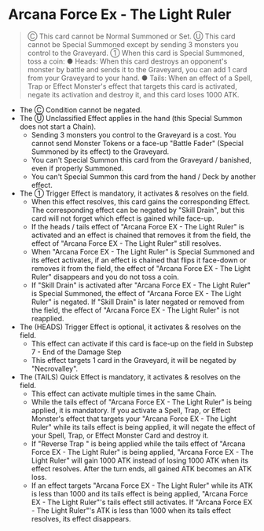 # Arcana Force Ex - The Light Ruler

> Ⓒ This card cannot be Normal Summoned or Set. Ⓤ This card cannot be Special Summoned except by sending 3 monsters you control to the Graveyard. ① When this card is Special Summoned, toss a coin: ● Heads: When this card destroys an opponent's monster by battle and sends it to the Graveyard, you can add 1 card from your Graveyard to your hand. ● Tails: When an effect of a Spell, Trap or Effect Monster's effect that targets this card is activated, negate its activation and destroy it, and this card loses 1000 ATK.

*   The Ⓒ Condition cannot be negated.
*   The Ⓤ Unclassified Effect applies in the hand (this Special Summon does not start a Chain).
    *   Sending 3 monsters you control to the Graveyard is a cost. You cannot send Monster Tokens or a face-up "Battle Fader" (Special Summoned by its effect) to the Graveyard.
    *   You can't Special Summon this card from the Graveyard / banished, even if properly Summoned.
    *   You can't Special Summon this card from the hand / Deck by another effect.
*   The ① Trigger Effect is mandatory, it activates & resolves on the field.
    *   When this effect resolves, this card gains the corresponding Effect. The corresponding effect can be negated by "Skill Drain", but this card will not forget which effect is gained while face-up.
    *   If the heads / tails effect of "Arcana Force EX - The Light Ruler" is activated and an effect is chained that removes it from the field, the effect of "Arcana Force EX - The Light Ruler" still resolves.
    *   When "Arcana Force EX - The Light Ruler" is Special Summoned and its effect activates, if an effect is chained that flips it face-down or removes it from the field, the effect of "Arcana Force EX - The Light Ruler" disappears and you do not toss a coin.
    *   If "Skill Drain" is activated after "Arcana Force EX - The Light Ruler" is Special Summoned, the effect of "Arcana Force EX - The Light Ruler" is negated. If "Skill Drain" is later negated or removed from the field, the effect of "Arcana Force EX - The Light Ruler" is not reapplied.
*   The (HEADS) Trigger Effect is optional, it activates & resolves on the field.
    *   This effect can activate if this card is face-up on the field in Substep 7 - End of the Damage Step
    *   This effect targets 1 card in the Graveyard, it will be negated by "Necrovalley".
*   The (TAILS) Quick Effect is mandatory, it activates & resolves on the field.
    *   This effect can activate multiple times in the same Chain.
    *   While the tails effect of "Arcana Force EX - The Light Ruler" is being applied, it is mandatory. If you activate a Spell, Trap, or Effect Monster's effect that targets your "Arcana Force EX - The Light Ruler" while its tails effect is being applied, it will negate the effect of your Spell, Trap, or Effect Monster Card and destroy it.
    *   If "Reverse Trap " is being applied while the tails effect of "Arcana Force EX - The Light Ruler" is being applied, "Arcana Force EX - The Light Ruler" will gain 1000 ATK instead of losing 1000 ATK when its effect resolves. After the turn ends, all gained ATK becomes an ATK loss.
    *   If an effect targets "Arcana Force EX - The Light Ruler" while its ATK is less than 1000 and its tails effect is being applied, "Arcana Force EX - The Light Ruler"'s tails effect still activates. If "Arcana Force EX - The Light Ruler"'s ATK is less than 1000 when its tails effect resolves, its effect disappears.
